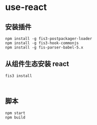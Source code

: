 use-react
====================


## 安装插件

```
npm install -g fis3-postpackager-loader
npm install -g fis3-hook-commonjs
npm install -g fis-parser-babel-5.x
```

## 从组件生态安装 react

```
fis3 install



```
## 脚本
```
npm start
npm build




```
